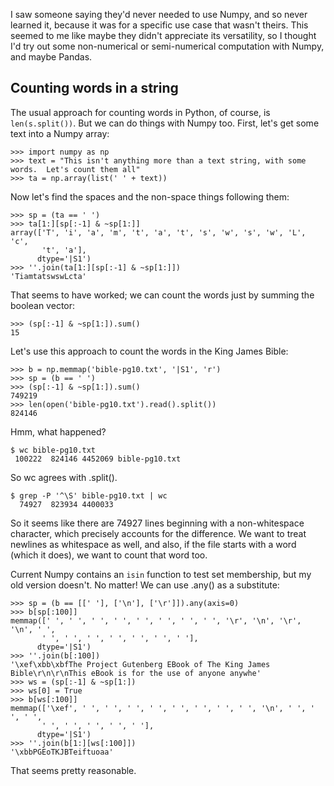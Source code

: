 I saw someone saying they'd never needed to use Numpy, and so never
learned it, because it was for a specific use case that wasn't theirs.
This seemed to me like maybe they didn't appreciate its versatility,
so I thought I'd try out some non-numerical or semi-numerical
computation with Numpy, and maybe Pandas.

Counting words in a string
--------------------------

The usual approach for counting words in Python, of course, is
`len(s.split())`.  But we can do things with Numpy too.  First, let's
get some text into a Numpy array:

    >>> import numpy as np
    >>> text = "This isn't anything more than a text string, with some words.  Let's count them all"
    >>> ta = np.array(list(' ' + text))

Now let's find the spaces and the non-space things following them:

    >>> sp = (ta == ' ')
    >>> ta[1:][sp[:-1] & ~sp[1:]]
    array(['T', 'i', 'a', 'm', 't', 'a', 't', 's', 'w', 's', 'w', 'L', 'c',
           't', 'a'], 
          dtype='|S1')
    >>> ''.join(ta[1:][sp[:-1] & ~sp[1:]])
    'TiamtatswswLcta'

That seems to have worked; we can count the words just by summing the
boolean vector:

    >>> (sp[:-1] & ~sp[1:]).sum()
    15

Let's use this approach to count the words in the King James Bible:

    >>> b = np.memmap('bible-pg10.txt', '|S1', 'r')
    >>> sp = (b == ' ')
    >>> (sp[:-1] & ~sp[1:]).sum()
    749219
    >>> len(open('bible-pg10.txt').read().split())
    824146

Hmm, what happened?

    $ wc bible-pg10.txt
     100222  824146 4452069 bible-pg10.txt

So wc agrees with .split().

    $ grep -P '^\S' bible-pg10.txt | wc
      74927  823934 4400033

So it seems like there are 74927 lines beginning with a non-whitespace
character, which precisely accounts for the difference.  We want to
treat newlines as whitespace as well, and also, if the file starts
with a word (which it does), we want to count that word too.

Current Numpy contains an `isin` function to test set membership, but
my old version doesn't.  No matter!  We can use .any() as a
substitute:

    >>> sp = (b == [[' '], ['\n'], ['\r']]).any(axis=0)
    >>> b[sp[:100]]
    memmap([' ', ' ', ' ', ' ', ' ', ' ', ' ', ' ', '\r', '\n', '\r', '\n', ' ',
           ' ', ' ', ' ', ' ', ' ', ' ', ' '], 
          dtype='|S1')
    >>> ''.join(b[:100])
    '\xef\xbb\xbfThe Project Gutenberg EBook of The King James Bible\r\n\r\nThis eBook is for the use of anyone anywhe'
    >>> ws = (sp[:-1] & ~sp[1:])
    >>> ws[0] = True
    >>> b[ws[:100]]
    memmap(['\xef', ' ', ' ', ' ', ' ', ' ', ' ', ' ', ' ', '\n', ' ', ' ', ' ',
           ' ', ' ', ' ', ' ', ' '], 
          dtype='|S1')
    >>> ''.join(b[1:][ws[:100]])
    '\xbbPGEoTKJBTeiftuoaa'

That seems pretty reasonable.